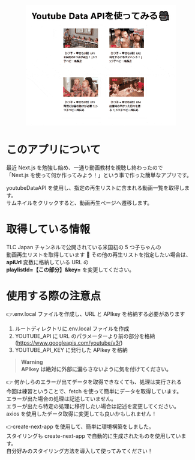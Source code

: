 <p align="center"><img src="./public/practice-youtube-api.gif" alt="スクリーンショット" /></p>
  
  
# このアプリについて

最近 Next.js を勉強し始め、一通り動画教材を視聴し終わったので  
「Next.js を使って何か作ってみよう！」という事で作った簡単なアプリです。

youtubeDataAPI を使用し、指定の再生リストに含まれる動画一覧を取得します。  
サムネイルをクリックすると、動画再生ページへ遷移します。

# 取得している情報

TLC Japan チャンネルで公開されている米国初の 5 つ子ちゃんの  
動画再生リストを取得しています 🥰
その他の再生リストを指定したい場合は、**apiUrl** 変数に格納している URL の  
**playlistId=【この部分】&key=** を変更してください。

# 使用する際の注意点

👉.env.local ファイルを作成し、URL と APIkey を格納する必要があります

1. ルートディレクトリに.env.local ファイルを作成
1. YOUTUBE_API に URL のパラメーターより前の部分を格納
   (https://www.googleapis.com/youtube/v3/)
1. YOUTUBE_API_KEY に発行した APIkey を格納

> **Warning**  
> **APIkey は絶対に外部に漏らさないように気を付けてください。**

👉 何かしらのエラーが出てデータを取得できなくても、処理は実行される  
 今回は練習ということで、fetch を使って簡単にデータを取得しています。  
 エラーが出た場合の処理は記述していません。  
 エラーが出たら特定の処理に移行したい場合は記述を変更してください。  
 axios を使用したデータ取得に変更しても良いかもしれません！

👉create-next-app を使用して、簡単に環境構築をしました。  
 スタイリングも create-next-app で自動的に生成されたものを使用しています。  
 自分好みのスタイリング方法を導入して使ってみてください！
